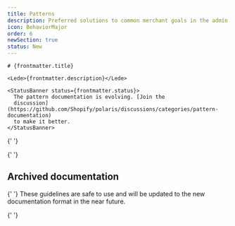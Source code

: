 ```yaml
---
title: Patterns
description: Preferred solutions to common merchant goals in the admin.
icon: BehaviorMajor
order: 6
newSection: true
status: New
---
```


<Stack gap="800">

  <div>

    # {frontmatter.title}

    <Lede>{frontmatter.description}</Lede>

    <StatusBanner status={frontmatter.status}>
      The pattern documentation is evolving. [Join the
      discussion](https://github.com/Shopify/polaris/discussions/categories/pattern-documentation)
      to make it better.
    </StatusBanner>

  </div>

{' '}
<RichCardGrid cards={posts} />

{' '}
<span id="legacy" />

## Archived documentation

{' '}
<Lede>
  These guidelines are safe to use and will be updated to the new documentation
  format in the near future.
</Lede>

{' '}
<RichCardGrid cards={legacyPatternPosts} />

</Stack>
